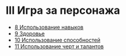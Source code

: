 # III Игра за персонажа

- [8 Использование навыков](8_Использование_навыков.md)
- [9 Здоровье](9_Здоровье.md)
- [10 Использование способностей](10_Использование_магии.md)
- [11 Использование черт и талантов](11_Использование_черт_и_талантов.md)
